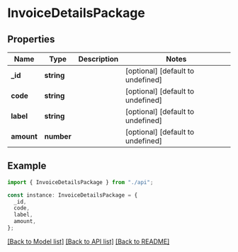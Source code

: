 # InvoiceDetailsPackage

## Properties

| Name       | Type       | Description | Notes                             |
| ---------- | ---------- | ----------- | --------------------------------- |
| **\_id**   | **string** |             | [optional] [default to undefined] |
| **code**   | **string** |             | [optional] [default to undefined] |
| **label**  | **string** |             | [optional] [default to undefined] |
| **amount** | **number** |             | [optional] [default to undefined] |

## Example

```typescript
import { InvoiceDetailsPackage } from "./api";

const instance: InvoiceDetailsPackage = {
  _id,
  code,
  label,
  amount,
};
```

[[Back to Model list]](../README.md#documentation-for-models) [[Back to API list]](../README.md#documentation-for-api-endpoints) [[Back to README]](../README.md)
